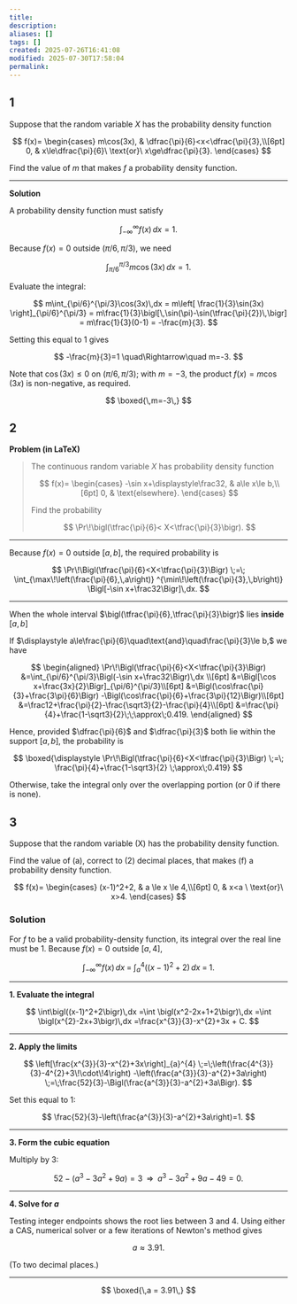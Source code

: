 ```yaml
---
title: 
description: 
aliases: []
tags: []
created: 2025-07-26T16:41:08
modified: 2025-07-30T17:58:04
permalink:
---
```


## 1

Suppose that the random variable $X$ has the probability density function

$$
f(x)=
\begin{cases}
m\cos(3x), & \dfrac{\pi}{6}<x<\dfrac{\pi}{3},\\[6pt]
0, & x\le\dfrac{\pi}{6}\ \text{or}\ x\ge\dfrac{\pi}{3}.
\end{cases}
$$

Find the value of $m$ that makes $f$ a probability density function.

---

**Solution**

A probability density function must satisfy

$$
\int_{-\infty}^{\infty} f(x)\,dx = 1.
$$

Because $f(x)=0$ outside $(\pi/6,\pi/3)$, we need

$$
\int_{\pi/6}^{\pi/3} m\cos(3x)\,dx = 1.
$$

Evaluate the integral:

$$
m\int_{\pi/6}^{\pi/3}\cos(3x)\,dx
= m\left[ \frac{1}{3}\sin(3x) \right]_{\pi/6}^{\pi/3}
= m\frac{1}{3}\bigl[\,\sin(\pi)-\sin(\tfrac{\pi}{2})\,\bigr]
= m\frac{1}{3}(0-1)
= -\frac{m}{3}.
$$

Setting this equal to 1 gives

$$
-\frac{m}{3}=1
\quad\Rightarrow\quad
m=-3.
$$

Note that $\cos(3x)\le0$ on $(\pi/6,\pi/3)$; with $m=-3$, the product $f(x)=m\cos(3x)$ is non-negative, as required.

$$
\boxed{\,m=-3\,}
$$

## 2

**Problem (in LaTeX)**

> The continuous random variable $X$ has probability density function
>
> $$
> f(x)=
> \begin{cases}
> -\sin x+\displaystyle\frac32, & a\le x\le b,\\[6pt]
> 0, & \text{elsewhere}.
> \end{cases}
> $$
>
> Find the probability
>
> $$
> \Pr\!\bigl(\tfrac{\pi}{6}< X<\tfrac{\pi}{3}\bigr).
> $$

---


Because $f(x)=0$ outside $[a,b]$, the required probability is

$$
\Pr\!\Bigl(\tfrac{\pi}{6}<X<\tfrac{\pi}{3}\Bigr)
  \;=\;
  \int_{\max\!\left(\frac{\pi}{6},\,a\right)}
       ^{\min\!\left(\frac{\pi}{3},\,b\right)}
       \Bigl[-\sin x+\frac32\Bigr]\,dx.
$$

---

When the whole interval $\bigl(\tfrac{\pi}{6},\tfrac{\pi}{3}\bigr)$ lies **inside** $[a,b]$

If $\displaystyle a\le\frac{\pi}{6}\quad\text{and}\quad\frac{\pi}{3}\le b,$ we have

$$
\begin{aligned}
\Pr\!\Bigl(\tfrac{\pi}{6}<X<\tfrac{\pi}{3}\Bigr)
  &=\int_{\pi/6}^{\pi/3}\Bigl(-\sin x+\frac32\Bigr)\,dx \\[6pt]
  &=\Bigl[\cos x+\frac{3x}{2}\Bigr]_{\pi/6}^{\pi/3}\\[6pt]
  &=\Bigl(\cos\frac{\pi}{3}+\frac{3\pi}{6}\Bigr)
     -\Bigl(\cos\frac{\pi}{6}+\frac{3\pi}{12}\Bigr)\\[6pt]
  &=\frac12+\frac{\pi}{2}-\frac{\sqrt3}{2}-\frac{\pi}{4}\\[6pt]
  &=\frac{\pi}{4}+\frac{1-\sqrt3}{2}\;\;\approx\;0.419.
\end{aligned}
$$

Hence, provided $\dfrac{\pi}{6}$ and $\dfrac{\pi}{3}$ both lie within the support $[a,b]$, the probability is

$$
\boxed{\displaystyle
\Pr\!\Bigl(\tfrac{\pi}{6}<X<\tfrac{\pi}{3}\Bigr)
      \;=\;
      \frac{\pi}{4}+\frac{1-\sqrt3}{2}
      \;\approx\;0.419}
$$

Otherwise, take the integral only over the overlapping portion (or 0 if there is none).

## 3

Suppose that the random variable \(X\) has the probability density function.


Find the value of \(a\), correct to \(2\) decimal places, that makes \(f\) a probability density function.

$$
f(x)=
\begin{cases}
(x-1)^2+2, & a \le x \le 4,\\[6pt]
0, & x<a \ \text{or}\ x>4.
\end{cases}
$$

### Solution

For $f$ to be a valid probability-density function, its integral over the real line must be $1$.
Because $f(x)=0$ outside $[a,4]$,

$$
\int_{-\infty}^{\infty} f(x)\,dx \;=\;\int_{a}^{4} \bigl((x-1)^2+2\bigr)\,dx \;=\;1.
$$

---

**1. Evaluate the integral**

$$
\int\bigl((x-1)^2+2\bigr)\,dx
 =\int \bigl(x^2-2x+1+2\bigr)\,dx
 =\int \bigl(x^{2}-2x+3\bigr)\,dx
 =\frac{x^{3}}{3}-x^{2}+3x + C.
$$

---

**2. Apply the limits**

$$
\left[\frac{x^{3}}{3}-x^{2}+3x\right]_{a}^{4}
 \;=\;\left(\frac{4^{3}}{3}-4^{2}+3\!\cdot\!4\right)
      -\left(\frac{a^{3}}{3}-a^{2}+3a\right)
 \;=\;\frac{52}{3}-\Bigl(\frac{a^{3}}{3}-a^{2}+3a\Bigr).
$$

Set this equal to $1$:

$$
\frac{52}{3}-\left(\frac{a^{3}}{3}-a^{2}+3a\right)=1.
$$

---

**3. Form the cubic equation**

Multiply by $3$:

$$
52-\bigl(a^{3}-3a^{2}+9a\bigr)=3
\;\;\Longrightarrow\;\;
a^{3}-3a^{2}+9a-49=0.
$$

---

**4. Solve for $a$**

Testing integer endpoints shows the root lies between $3$ and $4$.
Using either a CAS, numerical solver or a few iterations of Newton's method gives

$$
a \approx 3.91.
$$

(To two decimal places.)

---

$$
\boxed{\,a = 3.91\,}
$$

